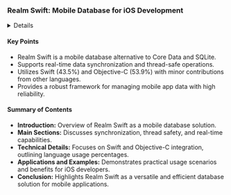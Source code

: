 ### Realm Swift: Mobile Database for iOS Development

<details>
**URL:** [Realm Swift GitHub Repository](https://github.com/realm/realm-swift)

**Published:** N/A  
**Last Updated:** v10.52.1 (Latest)

**Authors:** Various contributors

**Tags:**  
`swift`, `ios`, `sync`, `mobile`, `database`, `objective-c`, `threadsafe`, `realtime`, `mobile-database`
</details>

#### Key Points
- Realm Swift is a mobile database alternative to Core Data and SQLite.
- Supports real-time data synchronization and thread-safe operations.
- Utilizes Swift (43.5%) and Objective-C (53.9%) with minor contributions from other languages.
- Provides a robust framework for managing mobile app data with high reliability.

#### Summary of Contents
- **Introduction:** Overview of Realm Swift as a mobile database solution.
- **Main Sections:** Discusses synchronization, thread safety, and real-time capabilities.
- **Technical Details:** Focuses on Swift and Objective-C integration, outlining language usage percentages.
- **Applications and Examples:** Demonstrates practical usage scenarios and benefits for iOS developers.
- **Conclusion:** Highlights Realm Swift as a versatile and efficient database solution for mobile applications.

<LinkCard title="Read Full Article" href="https://github.com/realm/realm-swift" />
